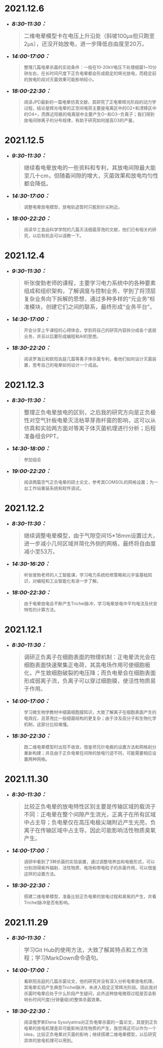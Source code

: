 # 2021.12.6
* <font size=4>__*8:30-11:30：*__</font>
    > <font size=4>二维电晕模型卡在电压上升沿处（斜坡100μs但只跑至2μs），还没开始放电，进一步降低自由度至20万。</font>
* <font size=4>__*14:00-17:00：*__</font>
    > 整理几篇电晕杀菌的实验条件：一般在10-20kV电压下处理细菌1~10分钟左右，在长时间尺度下正负电晕都会形成稳定的辉光放电，而稳定前的放电阶段对灭菌效果可能影响较小。
* <font size=4>__*18:00-22:30：*__</font>
    > 阅读JPD最新的一篇电晕仿真文献，其研究了正电晕辉光阶段的动力学过程，结论是辉光电晕的正空间电荷主要是电离区中的O2+和漂移区中的O4+，而靠近阳极的电离层中主要产生O−和O3−负离子；我们得到放电间隙离子的分布规律，有助于研究如何提高O3的产量。

# 2021.12.5
* <font size=4>__*9:30-11:30：*__</font>
    > <font size=4>继续看电晕放电的一些资料和专利，其放电间隙最大能至几十cm，但随着间隙的增大，灭菌效果和放电均匀性都会降低。</font>
* <font size=4>__*14:30-17:00：*__</font>
    > 调整电晕放电模型，放电轨迹暂时只能到针尖附近。
* <font size=4>__*18:00-22:20：*__</font>
    > 阅读华工食品科学学院的几篇灭活细菌芽孢的文献，他们已有相关的研究，以后有机会可以请教一下。

# 2021.12.4
* <font size=4>__*9:30-11:30：*__</font>
    > <font size=4>听张俊勃老师的课程，主要学习电力系统中的各种要素组成和组织架构，了解调度与控制业务，学到了将顶层复杂业务向下拆解的思想，通过多种多样的“元业务”标准模块，创建它们之间的联系，最终形成“业务平台”。</font>
* <font size=4>__*14:30-17:00：*__</font>
    > 开会分享上午课程的心得体会，学到将自己的研究内容拆分成各个底层业务，并且以后要形成编程和AI的思想。
* <font size=4>__*18:30-22:20：*__</font>
    > 阅读罗海云和欧阳吉庭几篇等离子体杀菌专利，看他们如何设计灭菌装置，思考自己的电晕如何设计一个成品。

# 2021.12.3
* <font size=4>__*8:30-11:30：*__</font>
    > <font size=4>整理正负电晕放电的区别，之后我的研究方向是正负极性对空气针板电晕灭活枯草芽孢杆菌的影响，这可以从仿真和实验两方面对等离子体灭菌机理进行分析；后程准备组会PPT。</font>
* <font size=4>__*14:30-18:00：*__</font>
    > 参加组会
* <font size=4>__*19:00-22:20：*__</font>
    > 阅读两篇空气正负电晕的硕士论文，参考其COMSOL的网格设置；为一台工作站重装系统和软件调试。

# 2021.12.2
* <font size=4>__*8:30-11:30：*__</font>
    > <font size=4>继续调整电晕模型，由于气隙空间15*18mm设置过大，进一步减小几何区域并简化外侧的网格，最终将自由度减小至53万。</font>
* <font size=4>__*14:30-16:20：*__</font>
    > 听张俊勃老师的人工智能课，学习电力系统检修策略和元宇宙基础知识，对编程和工业智能化有进一步了解。
* <font size=4>__*18:00-22:30：*__</font>
    > 由于电晕放电会不断产生Trichel脉冲，学习电晕放电中平均电流及伏安特性的计算方法。

# 2021.12.1
* <font size=4>__*8:30-11:30：*__</font>
    > <font size=4>调研正负离子在细胞表面的物理机制：正电晕流光会在细胞表面快速聚集正电荷，其高电场作用可使细胞极化，产生致细胞破裂的电压降；而负电晕会在细胞表面形成弱离子流，负离子可以穿过细胞膜，使活性物质易于作用。</font>
* <font size=4>__*14:00-17:00：*__</font>
    > 学习微生物学教材中细菌细胞膜知识，大致了解离子在细胞表面产生的电效应，且芽孢比一般细菌结构的更复杂；由于涉及高分子和生物化学机制，这部分比较难懂。
* <font size=4>__*18:30-22:30：*__</font>
    > 跑二维电晕模型时出现不收敛，借鉴师兄针电极的设置方法和网格剖分重新构建；并且由于正负电晕在间隙的放电行迹不同，可能需要相应设置两种网格。

# 2021.11.30
* <font size=4>__*8:30-11:30：*__</font>
    > <font size=4>比较正负电晕的放电特性区别主要是传输区域的载流子不同：正电晕在整个间隙产生流光，正离子在所有区域中占主导；负电晕仅在高压电极尖端附近产生光亮，负离子在传输区域中占主导。因此可能影响活性物质臭氧产生。</font>
* <font size=4>__*14:00-17:00：*__</font>
    > 调研中看到了3种杀菌的实验装置，通过调整培养皿和电极形式，可以分别测得紫外辐射、活性物质、电场和带电粒子的杀菌作用，可以借鉴这样的设置方法。
* <font size=4>__*18:30-22:30：*__</font>
    > 搭建二维电晕模型，准备比较正负电晕的放电过程和臭氧的产生，并看Trichel脉冲是否有影响。

# 2021.11.29
* <font size=4>__*8:30-11:30：*__</font>
    > <font size=4>学习Git Hub的使用方法，大致了解其特点和工作流程；学习MarkDown命令语句。</font>
* <font size=4>__*14:00-17:00：*__</font>
    > 看欧阳吉庭的几篇杀菌论文，他的研究并没有深入分析电晕放电机理，其电晕实验产生典型Trichel脉冲，未进入稳定正常辉光阶段。因此我对杀菌时电晕应处于什么阶段产生疑问，此外这种放电微观过程是否会影响长时间尺度(分钟量级)的整体杀菌效果。
* <font size=4>__*18:30-22:30：*__</font>
    > 阅读俄罗斯Elena Sysolyatina对正负电晕杀菌的一篇论文，其提到正负电晕的放电机理差异可能影响活性物质的产生，我觉得这可以作为一个idea，比较正负电晕对灭菌的影响；继续搭建二维电晕模型，以后研究具体的放电机理可以用到。
